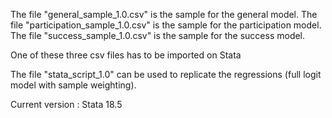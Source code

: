 The file "general_sample_1.0.csv" is the sample for the general model.
The file "participation_sample_1.0.csv" is the sample for the participation model.
The file "success_sample_1.0.csv" is the sample for the success model.

One of these three csv files has to be imported on Stata

The file "stata_script_1.0" can be used to replicate the regressions (full logit model with sample weighting).

Current version : Stata 18.5
